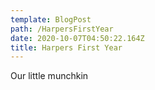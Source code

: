 ```yaml
---
template: BlogPost
path: /HarpersFirstYear
date: 2020-10-07T04:50:22.164Z
title: Harpers First Year
---
```

Our little munchkin
